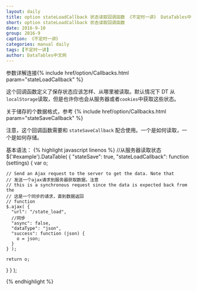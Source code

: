 ```yaml
---
layout: daily
title: option stateLoadCallback 状态读取回调函数 《不定时一讲》 DataTables中文网
short: option stateLoadCallback 状态读取回调函数
date: 2016-9-10
group: 2016-9
caption: 《不定时一讲》
categories: manual daily
tags: [不定时一讲]
author: DataTables中文网
---
```

参数详解连接{% include href/option/Callbacks.html param="stateLoadCallback" %}

这个回调函数定义了保存状态应该怎样、从哪里被读取。默认情况下 DT 从`localStorage`读取，但是也许你也会从服务器或者`cookies`中获取这些状态。
<!--more-->

关于储存的个数据格式，参考 {% include href/option/Callbacks.html param="stateSaveCallback" %}

注意，这个回调函数需要和 `stateSaveCallback` 配合使用。一个是如何读取，一个是如何存储。

基本语法：
{% highlight javascript linenos %}
//从服务器读取状态
$('#example').DataTable( {
  "stateSave": true,
  "stateLoadCallback": function (settings) {
    var o;
 
    // Send an Ajax request to the server to get the data. Note that
    // 发送一个ajax请求到服务器获取数据，注意
    // this is a synchronous request since the data is expected back from the
    // 这是一个同步的请求，直到数据返回
    // function
    $.ajax( {
      "url": "/state_load",
      //同步
      "async": false,
      "dataType": "json",
      "success": function (json) {
        o = json;
      }
    } );
 
    return o;
  }
} );

{% endhighlight %}
